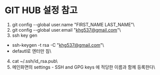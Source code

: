 # GIT HUB 설정 참고

1. git config --global user.name "FIRST_NAME LAST_NAME"\
2. git config --global user.email "khg537@gmail.com"\
3. ssh key gen
 - ssh-keygen -t rsa -C "khg537@gmail.com"\
 - defautl로 엔터만 침\
4. cat ~/.ssh/id_rsa.pub\
5. 메인화면의 settings -  SSH and GPG keys 에 적당한 이름과 함께 등록한다\


